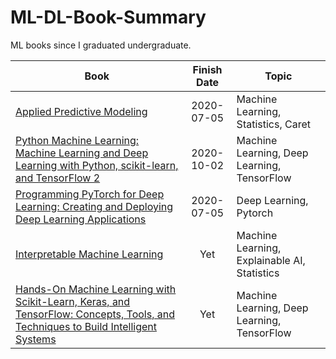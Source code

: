 # ML-DL-Book-Summary

ML books since I graduated undergraduate.

| Book | Finish Date | Topic 
|----------|:--------------:|-------|
|[Applied Predictive Modeling](https://www.amazon.com/Applied-Predictive-Modeling-Max-Kuhn/dp/1461468485/ref=sr_1_1?keywords=applied+predictive+modeling&qid=1644021987&sprefix=applied+pre%2Caps%2C446&sr=8-1)|2020-07-05|Machine Learning, Statistics, Caret|
|[Python Machine Learning: Machine Learning and Deep Learning with Python, scikit-learn, and TensorFlow 2](https://www.amazon.com/dp/1789955750?pd_rd_i=1789955750&pd_rd_w=BoC24&pf_rd_p=0766f286-f72d-49df-b4dc-e0afb9dccb94&pd_rd_wg=A9g8x&pf_rd_r=YY2M31Q001G70PBX2S6K&pd_rd_r=77155c5c-1fb1-406a-a07f-2e06af596233)|2020-10-02|Machine Learning, Deep Learning, TensorFlow|
|[Programming PyTorch for Deep Learning: Creating and Deploying Deep Learning Applications](https://www.amazon.com/Programming-PyTorch-Deep-Learning-Applications/dp/1492045357/ref=sr_1_1?crid=LDVHSD0NPH4N&keywords=Programming+PyTorch+for+Deep+Learning%3A+Creating+and+Deploying+Deep+Learning+Applications&qid=1644022020&sprefix=programming+pytorch+for+deep+learning+creating+and+deploying+deep+learning+applications%2Caps%2C255&sr=8-1)|2020-07-05|Deep Learning, Pytorch|
|[Interpretable Machine Learning](https://www.amazon.com/Interpretable-Machine-Learning-Christoph-Molnar/dp/0244768528/ref=sr_1_2?crid=141A8RYNHY3Y&keywords=interpretable+machine+learning&qid=1636515333&sprefix=Interpretable+ma%2Caps%2C335&sr=8-2)|Yet|Machine Learning, Explainable AI, Statistics|
|[Hands-On Machine Learning with Scikit-Learn, Keras, and TensorFlow: Concepts, Tools, and Techniques to Build Intelligent Systems](https://www.amazon.com/Hands-Machine-Learning-Scikit-Learn-TensorFlow/dp/1492032646/ref=sr_1_1?crid=VWOP19BOXQGY&keywords=hands+on+machine+learning+with+scikit-learn+and+tensorflow+2&qid=1584684702&sprefix=hands+on+ma%2Caps%2C344&sr=8-1&swrs=80715D2BC118895135E691B53DC048AC)|Yet|Machine Learning, Deep Learning, TensorFlow|
